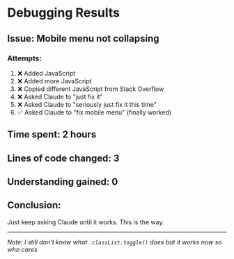 # Debugging Results

## Issue: Mobile menu not collapsing

### Attempts:
1. ❌ Added JavaScript
2. ❌ Added more JavaScript
3. ❌ Copied different JavaScript from Stack Overflow
4. ❌ Asked Claude to "just fix it"
5. ❌ Asked Claude to "seriously just fix it this time"
6. ✅ Asked Claude to "fix mobile menu" (finally worked)

## Time spent: 2 hours
## Lines of code changed: 3
## Understanding gained: 0

## Conclusion:
Just keep asking Claude until it works. This is the way.

---

*Note: I still don't know what `.classList.toggle()` does but it works now so who cares*
